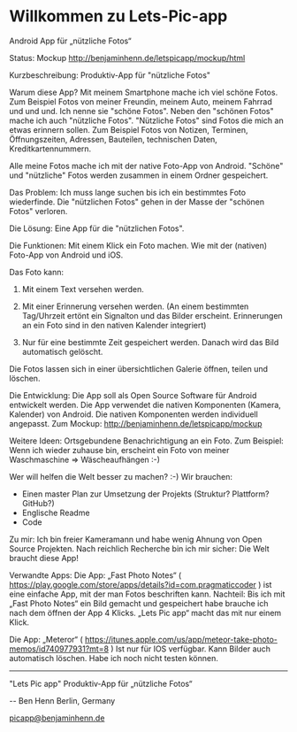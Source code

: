 Willkommen zu Lets-Pic-app
============

Android App für  „nützliche Fotos“

Status: Mockup
http://benjaminhenn.de/letspicapp/mockup/html

Kurzbeschreibung: Produktiv-App für "nützliche Fotos"

Warum diese App? Mit meinem Smartphone mache ich viel schöne Fotos. Zum Beispiel Fotos von meiner Freundin, meinem Auto, meinem Fahrrad und und und. Ich nenne sie "schöne Fotos".
Neben den "schönen Fotos" mache ich auch "nützliche Fotos". "Nützliche Fotos" sind Fotos die mich an etwas erinnern sollen. Zum Beispiel Fotos von Notizen, Terminen, Öffnungszeiten, Adressen, Bauteilen, technischen Daten, Kreditkartennummern.

Alle meine Fotos mache ich mit der native Foto-App von Android. "Schöne" und "nützliche" Fotos werden zusammen in einem Ordner gespeichert.

Das Problem: Ich muss lange suchen bis ich ein bestimmtes Foto wiederfinde.
Die "nützlichen Fotos" gehen in der Masse der "schönen Fotos" verloren.

Die Lösung: Eine App für die "nützlichen Fotos".

Die Funktionen: Mit einem Klick ein Foto machen. Wie mit der (nativen) Foto-App von Android und iOS.

Das Foto kann:

1. Mit einem Text versehen werden.

2. Mit einer Erinnerung versehen werden.
(An einem bestimmten Tag/Uhrzeit ertönt ein Signalton und das Bilder erscheint. Erinnerungen an ein Foto sind in den nativen Kalender integriert)

3. Nur für eine bestimmte Zeit gespeichert werden. Danach wird das Bild automatisch gelöscht.

Die Fotos lassen sich in einer übersichtlichen Galerie öffnen, teilen und löschen.

Die Entwicklung:
Die App soll als Open Source Software für Android entwickelt werden. Die App verwendet die nativen Komponenten (Kamera, Kalender) von Android. Die nativen Komponenten werden individuell angepasst.
Zum Mockup: http://benjaminhenn.de/letspicapp/mockup

Weitere Ideen: Ortsgebundene Benachrichtigung an ein Foto. Zum Beispiel: Wenn ich wieder zuhause bin, erscheint ein Foto von meiner Waschmaschine => Wäscheaufhängen :-)

Wer will helfen die Welt besser zu machen? :-)
Wir brauchen:

- Einen master Plan zur Umsetzung der Projekts (Struktur? Plattform? GitHub?)
- Englische Readme
- Code

Zu mir: Ich bin freier Kameramann und habe wenig Ahnung von Open Source Projekten. Nach reichlich Recherche bin ich mir sicher: Die Welt braucht diese App!

Verwandte Apps: Die App: „Fast Photo Notes“ ( https://play.google.com/store/apps/details?id=com.pragmaticcoder ) ist eine einfache App, mit der man Fotos beschriften kann.
Nachteil: Bis ich mit „Fast Photo Notes“ ein Bild gemacht und gespeichert habe brauche ich nach dem öffnen der App 4 Klicks. „Lets Pic app“ macht das mit nur einem Klick.

Die App: „Meteror“ ( https://itunes.apple.com/us/app/meteor-take-photo-memos/id740977931?mt=8 ) Ist nur für IOS verfügbar. Kann Bilder auch automatisch löschen. Habe ich noch nicht testen können.

---
"Lets Pic app"
Produktiv-App für „nützliche Fotos“

-- 
Ben Henn
Berlin, Germany

picapp@benjaminhenn.de
